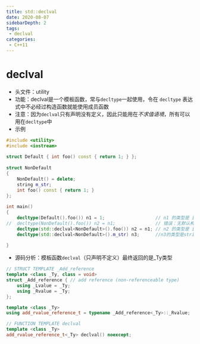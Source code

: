 ```yaml
---
title: std::declval
date: 2020-08-07
sidebarDepth: 2
tags:
 - declval
categories:
 - C++11
---
```


# declval
- 头文件：utility
- 功能：declval是一个模板函数，常与`decltype`一起使用，令在 `decltype` 表达式中不必经过构造函数就能使用成员函数
- 注意：因为`declval`只有声明没有定义，因此只能用在*不求值语境*，所有可以用在`decltype`中
- 示例
```c++
#include <utility>
#include <iostream>
 
struct Default { int foo() const { return 1; } };
 
struct NonDefault
{
    NonDefault() = delete;
    string m_str;
    int foo() const { return 1; }
};
 
int main()
{
    decltype(Default().foo()) n1 = 1;                   // n1 的类型是 int
//  decltype(NonDefault().foo()) n2 = n1;               // 错误：无默认构造函数
    decltype(std::declval<NonDefault>().foo()) n2 = n1; // n2 的类型是 int
    decltype(std::declval<NonDefault>().m_str) n3;      //n3的类型是string
    
}
```
- 源码分析：模板函数`declval`（只声明不定义）最终返回的是_Ty类型
```c++
// STRUCT TEMPLATE _Add_reference
template <class _Ty, class = void>
struct _Add_reference { // add reference (non-referenceable type)
    using _Lvalue = _Ty;
    using _Rvalue = _Ty;
};

template <class _Ty>
using add_rvalue_reference_t = typename _Add_reference<_Ty>::_Rvalue;

// FUNCTION TEMPLATE declval
template <class _Ty>
add_rvalue_reference_t<_Ty> declval() noexcept;
```